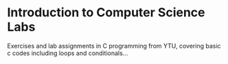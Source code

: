 # Introduction to Computer Science Labs
Exercises and lab assignments in C programming from YTU, covering basic c codes including loops and conditionals...
